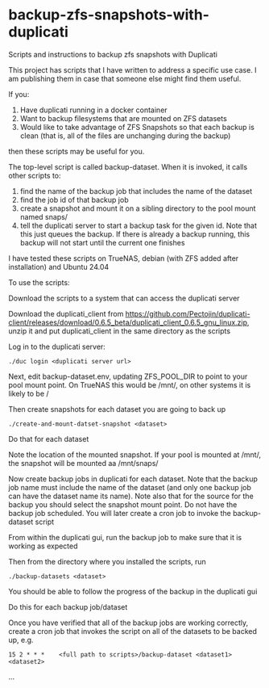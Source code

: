 # backup-zfs-snapshots-with-duplicati
Scripts and instructions to backup zfs snapshots with Duplicati

This project has scripts that I have written to address a specific use case. I am publishing them in case that someone else might find them useful.

If you:

  1) Have duplicati running in a docker container
  2) Want to backup filesystems that are mounted on ZFS datasets
  3) Would like to take advantage of ZFS Snapshots so that each backup is clean (that is, all of the files are unchanging during the backup)

then these scripts may be useful for you.

The top-level script is called backup-dataset. When it is invoked, it calls other scripts to:

  1) find the name of the backup job that includes the name of the dataset
  2) find the job id of that backup job
  3) create a snapshot and mount it on a sibling directory to the pool mount named snaps/<dataset>
  4) tell the duplicati server to start a backup task for the given id. Note that this just queues the backup. If there is already a backup running, this backup will not start until the current one finishes

I have tested these scripts on TrueNAS, debian (with ZFS added after installation) and Ubuntu 24.04


To use the scripts:

Download the scripts to a system that can access the duplicati server

Download the duplicati_client from https://github.com/Pectojin/duplicati-client/releases/download/0.6.5_beta/duplicati_client_0.6.5_gnu_linux.zip, unzip it and put duplicati_client in the same directory as the scripts

Log in to the duplicati server:

    ./duc login <duplicati server url>

Next, edit backup-dataset.env, updating ZFS_POOL_DIR to point to your pool mount point. On TrueNAS this would be /mnt/<pool>, on other systems it is likely to be /<pool>

Then create snapshots for each dataset you are going to back up

    ./create-and-mount-datset-snapshot <dataset>

Do that for each dataset

Note the location of the mounted snapshot. If your pool is mounted at /mnt/<pool>, the snapshot will be mounted aa /mnt/snaps/<dataset>

Now create backup jobs in duplicati for each dataset. Note that the backup job name must include the name of the dataset (and only one backup job can have the dataset name its name). Note also that for the source for the backup you should select the snapshot mount point. Do not have the backup job scheduled. You will later create a cron job to invoke the backup-dataset script

From within the duplicati gui, run the backup job to make sure that it is working as expected

Then from the directory where you installed the scripts, run

    ./backup-datasets <dataset>

You should be able to follow the progress of the backup in the duplicati gui

Do this for each backup job/dataset

Once you have verified that all of the backup jobs are working correctly, create a cron job that invokes the script on all of the datasets to be backed up, e.g.

    15 2 * * *    <full path to scripts>/backup-dataset <dataset1> <dataset2>

...

